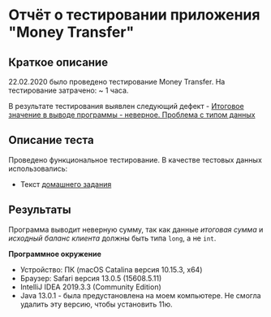 # Отчёт о тестировании приложения "Money Transfer"

## Краткое описание

22.02.2020 было проведено тестирование Money Transfer.
На тестирование затрачено: ~ 1 часа.

В результате тестирования выявлен следующий дефект - [Итоговое значение в выводе программы - неверное. Проблема с типом данных](https://github.com/viktoria-sap/MoneyTransfer/issues/1)

## Описание теста

Проведено функциональное тестирование.
В качестве тестовых данных использовались:
* Текст [домашнего задания](https://github.com/netology-code/javaqa-homeworks/tree/master/programming)

## Результаты

Программа выводит неверную сумму, так как данные *итоговая сумма* и *исходный баланс клиента* должны быть типа `long`, а не `int`.

**Программное окружение**
* Устройство: ПК (macOS Catalina версия 10.15.3, x64)
* Браузер: Safari версия 13.0.5 (15608.5.11)
* IntelliJ IDEA 2019.3.3 (Community Edition)
* Java 13.0.1 - была предустановлена на моем компьютере. Не смогла удалить эту версию, чтобы установить 11ю.
